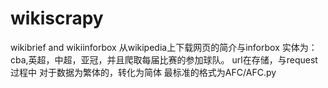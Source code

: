 # wikiscrapy
wikibrief and wikiinforbox 
从wikipedia上下载网页的简介与inforbox
实体为：cba,英超，中超，亚冠，并且爬取每届比赛的参加球队。
url在存储，与request过程中
对于数据为繁体的，转化为简体
最标准的格式为AFC/AFC.py
